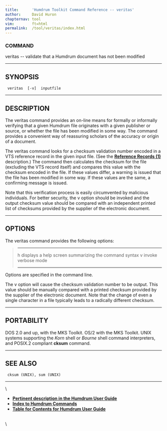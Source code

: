 ```yaml
---
title:		'Humdrum Toolkit Command Reference -- veritas'
author:		David Huron
chapternav:	tool
vim:		ft=html
permalink:	/tool/veritas/index.html
---
```


### COMMAND

<span class="tool">veritas</span> -- validate that a Humdrum document has not been modified

------------------------------------------------------------------------

## SYNOPSIS ##

` veritas  [-v]  inputfile`

------------------------------------------------------------------------

## DESCRIPTION ##

The <span class="tool">veritas</span> command provides an on-line means for formally or
informally verifying that a given Humdrum file originates with a given
publisher or source, or whether the file has been modified in some way.
The command provides a convenient way of reassuring scholars of the
accuracy or origin of a document.

The <span class="tool">veritas</span> command looks for a checksum validation number encoded
in a VTS reference record in the given input file. (See the [**Reference
Records (1)**](../guide.append1.html) description.) The command then
calculates the checksum for the file (excluding the VTS record itself)
and compares this value with the checksum encoded in the file. If these
values differ, a warning is issued that the file has been modified in
some way. If these values are the same, a confirming message is issued.

Note that this verification process is easily circumvented by malicious
individuals. For better security, the <span class="option">v</span> option should be invoked
and the output checksum value should be compared with an independent
printed list of checksums provided by the supplier of the electronic
document.

------------------------------------------------------------------------

## OPTIONS ##

The <span class="tool">veritas</span> command provides the following options:

>   -------- -------------------------------------------------------
>   <span class="option">h</span>   displays a help screen summarizing the command syntax
>   <span class="option">v</span>   invoke verbose mode
>   -------- -------------------------------------------------------
>
Options are specified in the command line.

The <span class="option">v</span> option will cause the checksum validation number to be
output. This value should be manually compared with a printed checksum
provided by the supplier of the electronic document. Note that the
change of even a single character in a file typically leads to a
radically different checksum.

------------------------------------------------------------------------

## PORTABILITY ##

DOS 2.0 and up, with the MKS Toolkit. OS/2 with the MKS Toolkit. UNIX
systems supporting the *Korn* shell or *Bourne* shell command
interpreters, and POSIX.2 compliant **cksum** command.

------------------------------------------------------------------------

## SEE ALSO ##

` cksum (UNIX), sum (UNIX)`

------------------------------------------------------------------------

\

-   [**Pertinent description in the Humdrum User
    Guide**](../guide37.html#Data_Integrity_Using_the_VTS_Checksum_Record)
-   [**Index to Humdrum Commands**](../commands.toc.html)
-   [**Table for Contents for Humdrum User Guide**](../guide.toc.html)

\
\

